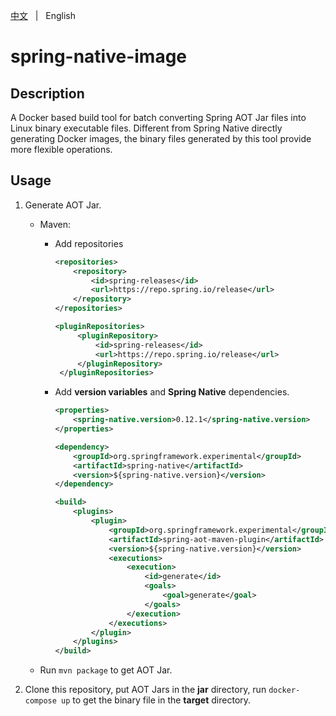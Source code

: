 [中文](README.zh.md) &nbsp; | &nbsp; English

# spring-native-image

## Description

A Docker based build tool for batch converting Spring AOT Jar files into Linux binary executable files.
Different from Spring Native directly generating Docker images, the binary files generated by this tool provide more flexible operations.

## Usage

1. Generate AOT Jar.
   + Maven:
      + Add repositories
          ```xml
          <repositories>
              <repository>
                  <id>spring-releases</id>
                  <url>https://repo.spring.io/release</url>
              </repository>
          </repositories>
          ```

          ```xml
          <pluginRepositories>
               <pluginRepository>
                   <id>spring-releases</id>
                   <url>https://repo.spring.io/release</url>
               </pluginRepository>
           </pluginRepositories>
          ```

      + Add **version variables** and **Spring Native** dependencies.
          ```xml
          <properties>
              <spring-native.version>0.12.1</spring-native.version>
          </properties>
          ```
          ```xml
          <dependency>
              <groupId>org.springframework.experimental</groupId>
              <artifactId>spring-native</artifactId>
              <version>${spring-native.version}</version>
          </dependency>
          ```
          ```xml
          <build>
              <plugins>
                  <plugin>
                      <groupId>org.springframework.experimental</groupId>
                      <artifactId>spring-aot-maven-plugin</artifactId>
                      <version>${spring-native.version}</version>
                      <executions>
                          <execution>
                              <id>generate</id>
                              <goals>
                                  <goal>generate</goal>
                              </goals>
                          </execution>
                      </executions>
                  </plugin>
              </plugins>
          </build>
          ```
   + Run `mvn package` to get AOT Jar.

2. Clone this repository, put AOT Jars in the **jar** directory, run `docker-compose up` to get the binary file in the **target** directory.
